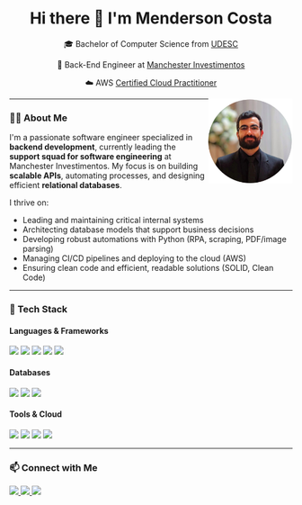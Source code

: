 <h1 align="center">Hi there 👋 I'm Menderson Costa</h1>

<p align="center">
  🎓 Bachelor of Computer Science from <a href="https://www.udesc.br/cct" target="_blank">UDESC</a>
</p>
<p align="center">
  🧠 Back-End Engineer at <a href="https://manchesterinvest.com.br/" target="_blank">Manchester Investimentos</a>
</p>
<p align="center">
  ☁️ AWS <a href="https://cp.certmetrics.com/amazon/en/public/verify/credential/8079f6a147394a69aa1583357d3282e4" target="_blank">Certified Cloud Practitioner</a>
</p>
<img src="./20250610_003205_0000.png" width="150" align="right" alt="Menderson picture" />

---

### 👨‍💻 About Me

I'm a passionate software engineer specialized in **backend development**, currently leading the **support squad for software engineering** at Manchester Investimentos. My focus is on building **scalable APIs**, automating processes, and designing efficient **relational databases**.

I thrive on:
- Leading and maintaining critical internal systems  
- Architecting database models that support business decisions  
- Developing robust automations with Python (RPA, scraping, PDF/image parsing)  
- Managing CI/CD pipelines and deploying to the cloud (AWS)  
- Ensuring clean code and efficient, readable solutions (SOLID, Clean Code)

---

### 🚀 Tech Stack

#### Languages & Frameworks
<div style="display: inline_block">
  <img src="https://img.shields.io/badge/Node.js-43853D?style=for-the-badge&logo=node.js&logoColor=white"/>
  <img src="https://img.shields.io/badge/TypeScript-3178C6?style=for-the-badge&logo=typescript&logoColor=white"/>
  <img src="https://img.shields.io/badge/JavaScript-F7DF1E?style=for-the-badge&logo=javascript&logoColor=black"/>
  <img src="https://img.shields.io/badge/Python-3776AB?style=for-the-badge&logo=python&logoColor=white"/>
  <img src="https://img.shields.io/badge/PHP-777BB4?style=for-the-badge&logo=php&logoColor=white"/>
</div>

#### Databases
<div style="display: inline_block">
  <img src="https://img.shields.io/badge/SQL_Server-CC2927?style=for-the-badge&logo=microsoft-sql-server&logoColor=white"/>
  <img src="https://img.shields.io/badge/PostgreSQL-336791?style=for-the-badge&logo=postgresql&logoColor=white"/>
  <img src="https://img.shields.io/badge/MySQL-4479A1?style=for-the-badge&logo=mysql&logoColor=white"/>
</div>

#### Tools & Cloud
<div style="display: inline_block">
  <img src="https://img.shields.io/badge/AWS-232F3E?style=for-the-badge&logo=amazon-aws&logoColor=white"/>
  <img src="https://img.shields.io/badge/CI/CD-007ACC?style=for-the-badge&logo=azuredevops&logoColor=white"/>
  <img src="https://img.shields.io/badge/Prisma-3982CE?style=for-the-badge&logo=prisma&logoColor=white"/>
  <img src="https://img.shields.io/badge/Linux-000000?style=for-the-badge&logo=linux&logoColor=white"/>
</div>

---

### 📫 Connect with Me

<p align="left">
  <a href="https://www.linkedin.com/in/mendersoncosta/" target="_blank">
    <img src="https://img.shields.io/badge/-LinkedIn-%230077B5?style=for-the-badge&logo=linkedin&logoColor=white"/>
  </a>
  <a href="mailto:mendersoncosta@gmail.com">
    <img src="https://img.shields.io/badge/Gmail-D14836?style=for-the-badge&logo=gmail&logoColor=white"/>
  </a>
  <a href="https://www.instagram.com/mendersoncosta/" target="_blank">
    <img src="https://img.shields.io/badge/-Instagram-%23E4405F?style=for-the-badge&logo=instagram&logoColor=white"/>
  </a>
</p>

